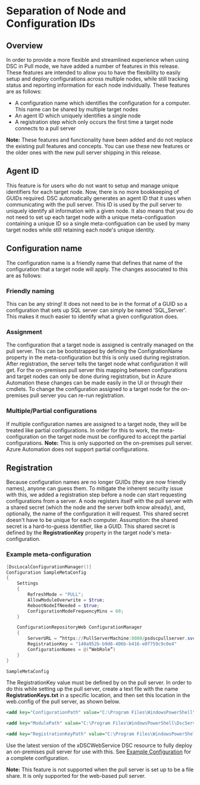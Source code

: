 # Separation of Node and Configuration IDs

## Overview

In order to provide a more flexible and streamlined experience when using DSC in Pull mode, we have added a number of features in this release. These features are intended to allow you to have the flexibility to easily setup and deploy configurations across multiple nodes, while still tracking status and reporting information for each node individually. These features are as follows:

* A configuration name which identifies the configuration for a computer. This name can be shared by multiple target nodes 
* An agent ID which uniquely identifies a single node
* A registration step which only occurs the first time a target node connects to a pull server

**Note:** These features and functionality have been added and do not replace the existing pull features and concepts. You can use these new features or the older ones with the new pull server shipping in this release.

## Agent ID

This feature is for users who do not want to setup and manage unique identifiers for each target node. Now, there is no more bookkeeping of GUIDs required. DSC automatically generates an agent ID that it uses when communicating with the pull server. This ID is used by the pull server to uniquely identify all information with a given node. It also means that you do not need to set up each target node with a unique meta-configuation containing a unique ID so a single meta-configuation can be used by many target nodes while still retaining each node's unique identity. 

## Configuration name

The configuration name is a friendly name that defines that name of the configuration that a target node will apply. The changes associated to this are as follows:  

### Friendly naming

This can be any string! It does not need to be in the format of a GUID so a configuration that sets up SQL server can simply be named 'SQL_Server'. This makes it much easier to identify what a given configuration does.

### Assignment

The configuration that a target node is assigned is centrally managed on the pull server. This can be bootstrapped by defining the ConfigrationName property in the meta-configuration but this is only used during registration. After registration, the server tells the target node what configuration it will get. For the on-premises pull server this mapping between configurations and target nodes can only be done during registration, but in Azure Automation these changes can be made easily in the UI or through their cmdlets. To change the configuration assigned to a target node for the on-premises pull server you can re-run registration.

### Multiple/Partial configurations

If multiple configuration names are assigned to a target node, they will be treated like partial configurations. In order for this to work, the meta-configuration on the target node must be configured to accept the partial configurations. **Note:** This is only supported on the on-premises pull server. Azure Automation does not support partial configurations.

## Registration

Because configuration names are no longer GUIDs (they are now friendly names), anyone can guess them. To mitigate the inherent security issue with this, we added a registration step before a node can start requesting configurations from a server. A node registers itself with the pull server with a shared secret (which the node and the server both know already), and, optionally, the name of the configuration it will request. This shared secret doesn't have to be unique for each computer. Assumption: the shared secret is a hard-to-guess identifier, like a GUID. This shared secret is defined by the **RegistrationKey** property in the target node's meta-configuration.

### Example meta-configuration

```powershell
[DscLocalConfigurationManager()]
Configuration SampleMetaConfig
{
	Settings
	{
		RefreshMode = "PULL";
		AllowModuleOverwrite = $true;
		RebootNodeIfNeeded = $true;
		ConfigurationModeFrequencyMins = 60;
	}

	ConfigurationRepositoryWeb ConfigurationManager
	{
		ServerURL = “https://PullServerMachine:8080/psdscpullserver.svc”
		RegistrationKey = "140a952b-b9d6-406b-b416-e0f759c9c0e4"
		ConfigurationNames = @(“WebRole”)
	}
}

SampleMetaConfig
```

The RegistrationKey value must be defined by on the pull server. In order to do this while setting up the pull server, create a text file with the name **RegistrationKeys.txt** in a specific location, and then set this location in the web.config of the pull server, as shown below.  

```XML
<add key="ConfigurationPath" value="C:\Program Files\WindowsPowerShell\DscService\Configuration">

<add key="ModulePath" value="C:\Program Files\WindowsPowerShell\DscService\Modules">

<add key="RegistrationKeyPath" value="C:\Program Files\WindowsPowerShell\DscService">
```

Use the latest version of the xDSCWebService DSC resource to fully deploy an on-premises pull server for use with this. See [Example Configuration](https://github.com/grayzu/PSSummitEU2015/blob/master/PullServer/02%20-%20PullServer%20Config.ps1) for a complete configuration.

**Note:** This feature is not supported when the pull server is set up to be a file share. It is only supported for the web-based pull server.